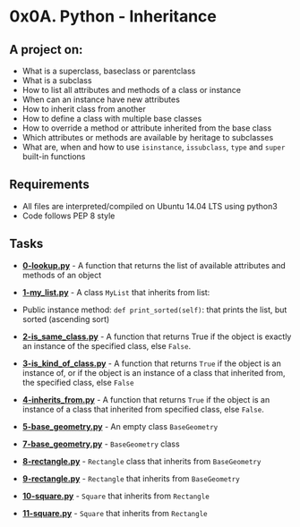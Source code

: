 # 0x0A. Python - Inheritance
  
## A project on:
- What is a superclass, baseclass or parentclass
- What is a subclass
- How to list all attributes and methods of a class or instance
- When can an instance have new attributes
- How to inherit class from another
- How to define a class with multiple base classes
- How to override a method or attribute inherited from the base class
- Which attributes or methods are available by heritage to subclasses
- What are, when and how to use `isinstance`, `issubclass`, `type` and `super` built-in functions

## Requirements
- All  files are interpreted/compiled on Ubuntu 14.04 LTS using python3
- Code follows PEP 8 style

## Tasks

- **[0-lookup.py](0-lookup.py)** - A function that returns the list of available attributes and methods of an object

- **[1-my_list.py](1-my_list.py)** - A class `MyList` that inherits from list:
- Public instance method: `def print_sorted(self)`: that prints the list, but sorted (ascending sort)

- **[2-is_same_class.py](2-is_same_class.py)** - A function that returns True if the object is exactly an instance of the specified class, else `False`.

- **[3-is_kind_of_class.py](3-is_kind_of_class.py)** - A function that returns `True` if the object is an instance of, or if the object is an instance of a class that inherited from, the specified class, else `False`

- **[4-inherits_from.py](4-inherits_from.py)** - A function that returns `True` if the object is an instance of a class that inherited from specified class, else `False`.

- **[5-base_geometry.py](5-base_geometry.py)** - An empty class `BaseGeometry`

- **[7-base_geometry.py](7-base_geometry.py)** - `BaseGeometry` class 

- **[8-rectangle.py](8-rectangle.py)** - `Rectangle` class that inherits from `BaseGeometry`

- **[9-rectangle.py](9-rectangle.py)** - `Rectangle` that inherits from `BaseGeometry`

- **[10-square.py](10-square.py)** - `Square` that inherits from `Rectangle`

- **[11-square.py](11-square.py)** - `Square` that inherits from `Rectangle`
